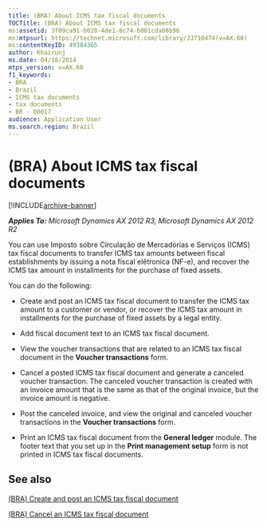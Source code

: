 ```yaml
---
title: (BRA) About ICMS tax fiscal documents
TOCTitle: (BRA) About ICMS tax fiscal documents
ms:assetid: 3f09ca91-b028-4de1-8c74-6001cda08b96
ms:mtpsurl: https://technet.microsoft.com/library/JJ710474(v=AX.60)
ms:contentKeyID: 49384365
author: Khairunj
ms.date: 04/18/2014
mtps_version: v=AX.60
f1_keywords:
- BRA
- Brazil
- ICMS tax documents
- tax documents
- BR - 00017
audience: Application User
ms.search.region: Brazil
---
```


# (BRA) About ICMS tax fiscal documents 


[!INCLUDE[archive-banner](includes/archive-banner.md)]


_**Applies To:** Microsoft Dynamics AX 2012 R3, Microsoft Dynamics AX 2012 R2_

You can use Imposto sobre Circulação de Mercadorias e Serviços (ICMS) tax fiscal documents to transfer ICMS tax amounts between fiscal establishments by issuing a nota fiscal elêtronica (NF-e), and recover the ICMS tax amount in installments for the purchase of fixed assets.

You can do the following:

  - Create and post an ICMS tax fiscal document to transfer the ICMS tax amount to a customer or vendor, or recover the ICMS tax amount in installments for the purchase of fixed assets by a legal entity.

  - Add fiscal document text to an ICMS tax fiscal document.

  - View the voucher transactions that are related to an ICMS tax fiscal document in the **Voucher transactions** form.

  - Cancel a posted ICMS tax fiscal document and generate a canceled voucher transaction. The canceled voucher transaction is created with an invoice amount that is the same as that of the original invoice, but the invoice amount is negative.

  - Post the canceled invoice, and view the original and canceled voucher transactions in the **Voucher transactions** form.

  - Print an ICMS tax fiscal document from the **General ledger** module. The footer text that you set up in the **Print management setup** form is not printed in ICMS tax fiscal documents.

## See also

[(BRA) Create and post an ICMS tax fiscal document](bra-create-and-post-an-icms-tax-fiscal-document.md)

[(BRA) Cancel an ICMS tax fiscal document](bra-cancel-an-icms-tax-fiscal-document.md)

  


